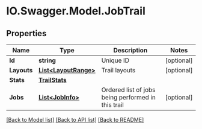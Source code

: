 # IO.Swagger.Model.JobTrail
## Properties

Name | Type | Description | Notes
------------ | ------------- | ------------- | -------------
**Id** | **string** | Unique ID | [optional] 
**Layouts** | [**List&lt;LayoutRange&gt;**](LayoutRange.md) | Trail layouts | [optional] 
**Stats** | [**TrailStats**](TrailStats.md) |  | 
**Jobs** | [**List&lt;JobInfo&gt;**](JobInfo.md) | Ordered list of jobs being performed in this trail | [optional] 

[[Back to Model list]](../README.md#documentation-for-models) [[Back to API list]](../README.md#documentation-for-api-endpoints) [[Back to README]](../README.md)

